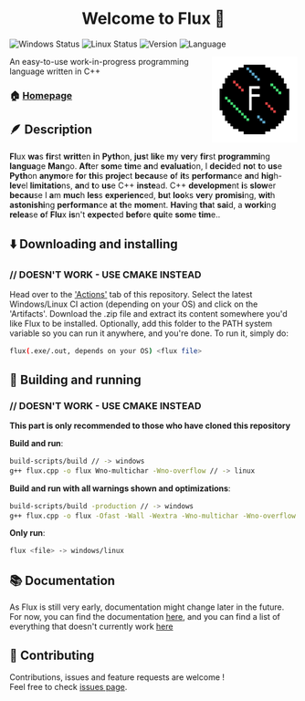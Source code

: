 <h1 align="center">Welcome to Flux 👋</h1>
<p>
  <img alt="Windows Status" src="https://github.com/just-a-mango/flux/actions/workflows/win-ci.yml/badge.svg"/>
  <img alt="Linux Status" src="https://github.com/just-a-mango/flux/actions/workflows/linux-ci.yml/badge.svg"/>
  <img alt="Version" src="https://img.shields.io/badge/version-WIP-blue.svg"/>
  <img alt="Language" src="https://img.shields.io/badge/language-C++14-purple.svg"/>
</p>

<img src="./website/icon.png" width=150 align="right">

An easy-to-use work-in-progress programming language written in C++

### 🏠 [Homepage](https://github.com/just-a-mango/flux)


## 🪶 Description
**Fl**ux **wa**s **fir**st **writt**en **i**n **Pyth**on, **jus**t **lik**e **m**y **ver**y **fir**st **programmi**ng **langua**ge **Man**go. **Aft**er **som**e **tim**e **an**d **evaluati**on, I **decid**ed **no**t **t**o **us**e **Pyth**on **anymo**re **fo**r **thi**s **proje**ct **becau**se **o**f **it**s **performan**ce **an**d **hig**h-**lev**el **limitatio**ns, **an**d **t**o **us**e C++ **inste**ad. C++ **developme**nt **i**s **slow**er **becau**se I **a**m **muc**h **les**s **experienc**ed, **bu**t **loo**ks **ver**y **promisi**ng, **wit**h **astonishi**ng **performan**ce **a**t **th**e **mome**nt. **Havi**ng **tha**t **sai**d, a **worki**ng **relea**se **o**f **Flu**x **is**n't **expect**ed **befo**re **qui**te **som**e **tim**e..


## ⬇️ Downloading and installing
### // DOESN'T WORK - USE CMAKE INSTEAD
Head over to the ['Actions'](https://github.com/just-a-mango/flux/actions) tab of this repository. Select the latest Windows/Linux CI action (depending on your OS) and click on the 'Artifacts'. Download the .zip file and extract its content somewhere you'd like Flux to be installed. Optionally, add this folder to the PATH system variable so you can run it anywhere, and you're done.
To run it, simply do:
```sh
flux(.exe/.out, depends on your OS) <flux file>
```


## 🚀 Building and running
### // DOESN'T WORK - USE CMAKE INSTEAD
**This part is only recommended to those who have cloned this repository**

**Build and run**:

```sh
build-scripts/build // -> windows
g++ flux.cpp -o flux Wno-multichar -Wno-overflow // -> linux
```

**Build and run with all warnings shown and optimizations**:

```sh
build-scripts/build -production // -> windows
g++ flux.cpp -o flux -Ofast -Wall -Wextra -Wno-multichar -Wno-overflow // -> linux
```

**Only run**:

```sh
flux <file> -> windows/linux
```

## 📚 Documentation
  As Flux is still very early, documentation might change later in the future.
  For now, you can find the documentation [here](https://github.com/just-a-mango/flux/blob/54d07fd07d359f3f0f0232120adde8be6b77b7da/docs/documentation.md), and you can find a list of everything that doesn't currently work [here](https://github.com/just-a-mango/flux/wiki/What-doesn't-work-yet)

## 🤝 Contributing

Contributions, issues and feature requests are welcome !<br/>Feel free to check [issues page](https://github.com/just-a-mango/flux/issues).
